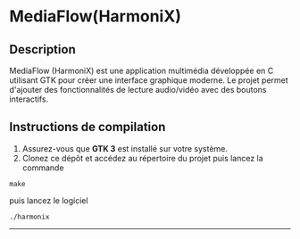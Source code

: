 # MediaFlow(HarmoniX)



## Description
MediaFlow (HarmoniX) est une application multimédia développée en C utilisant GTK pour créer une interface graphique moderne. Le projet permet d'ajouter des fonctionnalités de lecture audio/vidéo avec des boutons interactifs.

## Instructions de compilation
1. Assurez-vous que **GTK 3** est installé sur votre système.
2. Clonez ce dépôt et accédez au répertoire du projet puis lancez la commande

```
make
```

puis lancez le logiciel

```
./harmonix
```


------------------------------------------------------------------------------------------------------------

